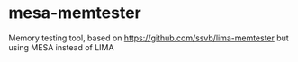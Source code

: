# mesa-memtester
Memory testing tool, based on https://github.com/ssvb/lima-memtester but using MESA instead of LIMA
